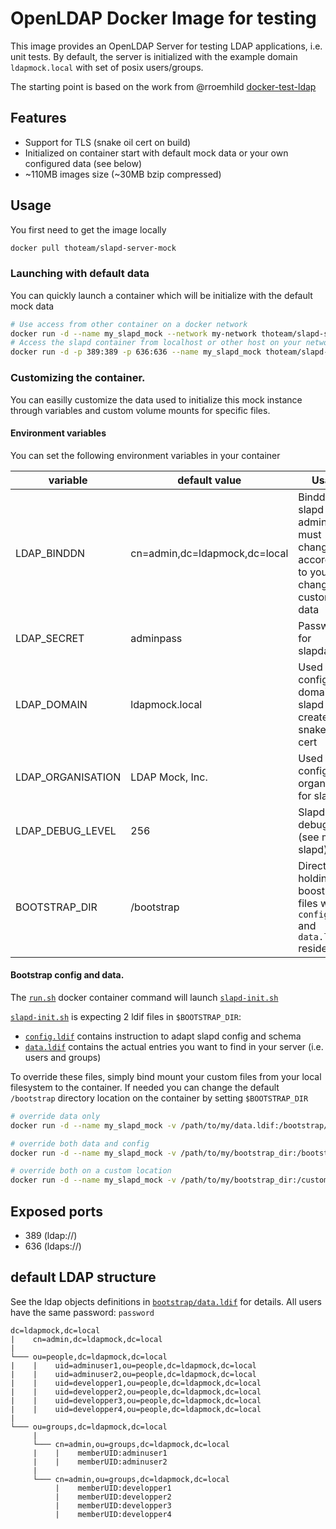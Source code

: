 # OpenLDAP Docker Image for testing

<!--![Docker Build Status](https://img.shields.io/docker/build/thoteam/slapd-server-mock.svg) ![Docker Stars](https://img.shields.io/docker/stars/thoteam/slapd-server-mock.svg) ![Docker Pulls](https://img.shields.io/docker/pulls/thoteam/slapd-server-mock.svg)-->

This image provides an OpenLDAP Server for testing LDAP applications, i.e. unit tests.
By default, the server is initialized with the example domain `ldapmock.local` with set of posix users/groups.


The starting point is based on the work from @rroemhild [docker-test-ldap](https://github.com/rroemhild/docker-test-openldap)


## Features

* Support for TLS (snake oil cert on build)
* Initialized on container start with default mock data or your own configured data (see below)
* ~110MB images size (~30MB bzip compressed)


## Usage

You first need to get the image locally

```bash
docker pull thoteam/slapd-server-mock
```

### Launching with default data

You can quickly launch a container which will be initialize with the default mock data
```bash
# Use access from other container on a docker network
docker run -d --name my_slapd_mock --network my-network thoteam/slapd-server-mock
# Access the slapd container from localhost or other host on your network
docker run -d -p 389:389 -p 636:636 --name my_slapd_mock thoteam/slapd-server-mock
```

### Customizing the container.

You can easilly customize the data used to initialize this mock instance through variables
and custom volume mounts for specific files.


#### Environment variables
You can set the following environment variables in your container

| variable          | default value                 | Usage                                                                               |
|-------------------|-------------------------------|-------------------------------------------------------------------------------------|
| LDAP_BINDDN       | cn=admin,dc=ldapmock,dc=local | Binddn for slapd admin. You must change it according to your changes in custom data |
| LDAP_SECRET       | adminpass                     | Password for slapdadmin                                                             |
| LDAP_DOMAIN       | ldapmock.local                | Used as the configured domain for slapd and to create the snakeoil ssl cert         |
| LDAP_ORGANISATION | LDAP Mock, Inc.               | Used as the configured organisation for slapd                                       |
| LDAP_DEBUG_LEVEL  | 256                           | Slapd debug level (see man slapd)                                                   |
| BOOTSTRAP_DIR     | /bootstrap                    | Directory holding boostrap files where `config.ldif` and `data.ldif` reside         |


#### Bootstrap config and data.

The [`run.sh`](run.sh) docker container command will launch [`slapd-init.sh`](slapd-init.sh)

[`slapd-init.sh`](slapd-init.sh) is expecting 2 ldif files in `$BOOTSTRAP_DIR`:
* [`config.ldif`](bootstrap/config.ldif) contains instruction to adapt slapd config and schema
* [`data.ldif`](bootstrap/data.ldif) contains the actual entries you want to find in your server (i.e. users and groups)

To override these files, simply bind mount your custom files from your local filesystem to the container. If needed
you can change the default `/bootstrap` directory location on the container by setting `$BOOTSTRAP_DIR`

```bash
# override data only
docker run -d --name my_slapd_mock -v /path/to/my/data.ldif:/bootstrap/data.ldif thoteam/slapd-server-mock

# override both data and config
docker run -d --name my_slapd_mock -v /path/to/my/bootstrap_dir:/bootstrap thoteam/slapd-server-mock

# override both on a custom location
docker run -d --name my_slapd_mock -v /path/to/my/bootstrap_dir:/customdir -e BOOTSTRAP_DIR=/customdir thoteam/slapd-server-mock
```

## Exposed ports

* 389 (ldap://)
* 636 (ldaps://)


## default LDAP structure

See the ldap objects definitions in [`bootstrap/data.ldif`](bootstrap/data.ldif) for details.
All users have the same password: `password`

```
dc=ldapmock,dc=local
|    cn=admin,dc=ldapmock,dc=local
|
└─── ou=people,dc=ldapmock,dc=local
|    |    uid=adminuser1,ou=people,dc=ldapmock,dc=local
|    |    uid=adminuser2,ou=people,dc=ldapmock,dc=local
|    |    uid=developper1,ou=people,dc=ldapmock,dc=local
|    |    uid=developper2,ou=people,dc=ldapmock,dc=local
|    |    uid=developper3,ou=people,dc=ldapmock,dc=local
|    |    uid=developper4,ou=people,dc=ldapmock,dc=local
|
└─── ou=groups,dc=ldapmock,dc=local
     |
     └─── cn=admin,ou=groups,dc=ldapmock,dc=local
     |    |    memberUID:adminuser1
     |    |    memberUID:adminuser2
     |
     └─── cn=admin,ou=groups,dc=ldapmock,dc=local
          |    memberUID:developper1
          |    memberUID:developper2
          |    memberUID:developper3
          |    memberUID:developper4
```
